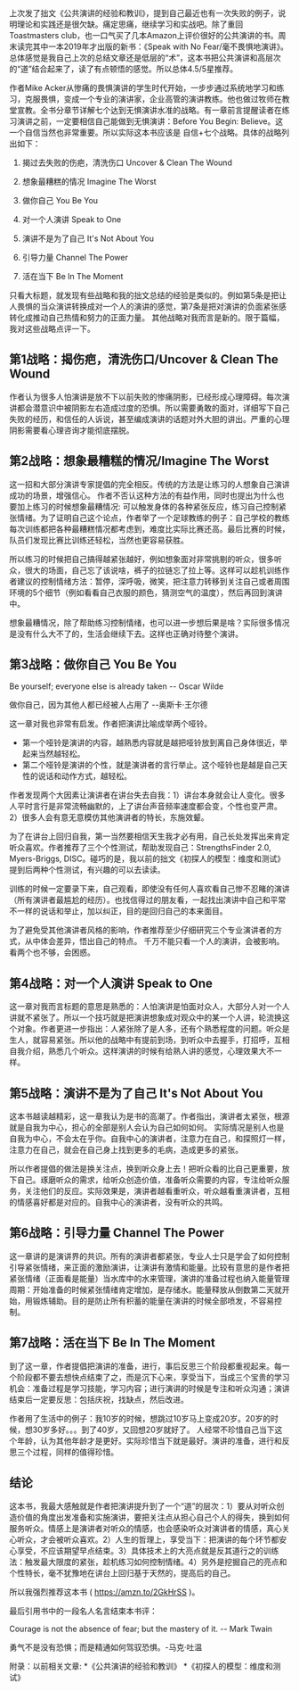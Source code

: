
​上次发了拙文《公共演讲的经验和教训》，提到自己最近也有一次失败的例子，说明理论和实践还是很欠缺。痛定思痛，继续学习和实战吧。除了重回 Toastmasters club，也一口气买了几本Amazon上评价很好的公共演讲的书。周末读完其中一本2019年才出版的新书：《Speak with No Fear/毫不畏惧地演讲》。总体感觉是我自己上次的总结文章还是低层的“术”，这本书把公共演讲和高层次的“道”结合起来了，读了有点顿悟的感觉。所以总体4.5/5星推荐。 

作者Mike Acker从惨痛的畏惧演讲的学生时代开始，一步步通过系统地学习和练习，克服畏惧，变成一个专业的演讲家，企业高管的演讲教练。他也做过牧师在教堂宣教。全书分章节详解七个达到无惧演讲水准的战略。有一章前言提醒读者在练习演讲之前，一定要相信自己能做到无惧演讲：Before You Begin: Believe。这一个自信当然也非常重要。所以实际这本书应该是 自信+七个战略。具体的战略列出如下：

1. 揭过去失败的伤疤，清洗伤口 Uncover & Clean The Wound

2. 想象最糟糕的情况 Imagine The Worst

3. 做你自己 You Be You

4. 对一个人演讲 Speak to One

5. 演讲不是为了自己 It's Not About You

6. 引导力量 Channel The Power

7. 活在当下 Be In The Moment

只看大标题，就发现有些战略和我的拙文总结的经验是类似的。例如第5条是把让人畏惧的当众演讲转换成对一个人的演讲的感觉，第7条是把对演讲的负面紧张感转化成推动自己热情和努力的正面力量。 其他战略对我而言是新的。限于篇幅，我对这些战略点评一下。

## 第1战略：揭伤疤，清洗伤口/Uncover & Clean The Wound

作者认为很多人怕演讲是放不下以前失败的惨痛阴影，已经形成心理障碍。每次演讲都会潜意识中被阴影左右造成过度的恐惧。所以需要勇敢的面对，详细写下自己失败的经历，和信任的人诉说，甚至编成演讲的话题对外大胆的讲出。严重的心理阴影需要看心理咨询才能彻底摆脱。

## 第2战略：想象最糟糕的情况/Imagine The Worst

这一招和大部分演讲专家提倡的完全相反。传统的方法是让练习的人想象自己演讲成功的场景，增强信心。 作者不否认这种方法的有益作用，同时也提出为什么也要加上练习的时候想象最糟情况: 可以触发身体的各种紧张反应，练习自己控制紧张情绪。为了证明自己这个论点，作者举了一个足球教练的例子：自己学校的教练每次训练都把各种最糟糕情况都考虑到，难度比实际比赛还高。最后比赛的时候，队员们发现比赛比训练还轻松，当然也更容易获胜。 

所以练习的时候把自己搞得越紧张越好，例如想象面对非常挑剔的听众，很多听众，很大的场面，自己忘了该说啥，裤子的拉链忘了拉上等。这样可以趁机训练作者建议的控制情绪方法：暂停，深呼吸，微笑，把注意力转移到关注自己或者周围环境的5个细节（例如看看自己衣服的颜色，猜测空气的温度），然后再回到演讲中。

想象最糟情况，除了帮助练习控制情绪，也可以进一步想后果是啥？实际很多情况是没有什么大不了的，生活会继续下去。这样也正确对待整个演讲。

## 第3战略：做你自己 You Be You

Be yourself; everyone else is already taken    -- Oscar Wilde

做你自己，因为其他人都已经被人占用了   --奥斯卡·王尔德 

这一章对我也非常有启发。作者把演讲比喻成举两个哑铃。
* 第一个哑铃是演讲的内容，越熟悉内容就是越把哑铃放到离自己身体很近，举起来当然越轻松。
* 第二个哑铃是演讲的个性，就是演讲者的言行举止。这个哑铃也是越是自己天性的说话和动作方式，越轻松。 

作者发现两个大因素让演讲者在讲台失去自我：1）讲台本身就会让人变化。很多人平时言行是非常流畅幽默的，上了讲台声音频率速度都会变，个性也变严肃。2）很多人会有意无意模仿其他演讲者的特长，东施效颦。

为了在讲台上回归自我，第一当然要相信天生我才必有用，自己长处发挥出来肯定听众喜欢。作者推荐了三个个性测试，帮助发现自己：StrengthsFinder 2.0, Myers-Briggs, DISC。碰巧的是，我以前的拙文《初探人的模型：维度和测试》提到后两种个性测试，有兴趣的可以去读读。

训练的时候一定要录下来，自己观看，即使没有任何人喜欢看自己惨不忍睹的演讲（所有演讲者最尴尬的经历）。也找信得过的朋友看，一起找出演讲中自己和平常不一样的说话和举止，加以纠正，目的是回归自己的本来面目。

为了避免受其他演讲者风格的影响，作者推荐至少仔细研究三个专业演讲者的方式，从中体会差异，悟出自己的特点。 千万不能只看一个人的演讲，会被影响。看两个也不够，会困惑。

## 第4战略：对一个人演讲 Speak to One

这一章对我而言标题的意思是熟悉的：人怕演讲是怕面对众人，大部分人对一个人讲就不紧张了。所以一个技巧就是把演讲想象成对观众中的某一个人讲，轮流换这个对象。作者更进一步指出：人紧张除了是人多，还有个熟悉程度的问题。听众是生人，就容易紧张。所以他的战略中有提前到场，到听众中去握手，打招呼，互相自我介绍，熟悉几个听众。这样演讲的时候有给熟人讲的感觉，心理效果大不一样。

## 第5战略：演讲不是为了自己 It's Not About You

这本书越读越精彩，这一章我认为是书的高潮了。作者指出，演讲者太紧张，根源就是自我为中心，担心的全部是别人会认为自己如何如何。 实际情况是别人也是自我为中心，不会太在乎你。自我中心的演讲者，注意力在自己，和探照灯一样，注意力在自己，就会在自己身上找到更多的毛病，造成更多的紧张。

所以作者提倡的做法是换关注点，换到听众身上去！把听众看的比自己更重要，放下自己。琢磨听众的需求，给听众创造价值，准备听众需要的内容，专注给听众服务，关注他们的反应。实际效果是，演讲者越看重听众，听众越看重演讲者，互相的情感喜好都是对应的。自我中心的演讲者，没有听众的共鸣。

## 第6战略：引导力量 Channel The Power

这一章讲的是演讲界的共识。所有的演讲者都紧张，专业人士只是学会了如何控制引导紧张情绪，来正面的激励演讲，让演讲有激情和能量。比较有意思的是作者把紧张情绪（正面看是能量）当水库中的水来管理，演讲的准备过程也纳入能量管理周期：开始准备的时候紧张情绪肯定增加，是存储水。能量释放从倒数第二天就开始，用锻炼辅助。目的是防止所有积蓄的能量在演讲的时候全部喷发，不容易控制。

## 第7战略：活在当下 Be In The Moment

到了这一章，作者提倡把演讲的准备，进行，事后反思三个阶段都重视起来。每一个阶段都不要去想快点结束了之，而是沉下心来，享受当下，当成三个宝贵的学习机会：准备过程是学习技能，学习内容；进行演讲的时候是专注和听众沟通；演讲结束后一定要反思：包括庆祝，找缺点，然后改进。

作者用了生活中的例子：我10岁的时候，想跳过10岁马上变成20岁。20岁的时候，想30岁多好。。。到了40岁，又回想20岁就好了。 人经常不珍惜自己当下这个年龄，认为其他年龄才是更好。实际珍惜当下就是最好。演讲的准备，进行和反思三个过程，同样的值得珍惜。 

## 结论

这本书，我最大感触就是作者把演讲提升到了一个“道”的层次：1）要从对听众创造价值的角度出发准备和实施演讲，要把关注点从担心自己个人的得失，换到如何服务听众。情感上是演讲者对听众的情感，也会感染听众对演讲者的情感，真心关心听众，才会被听众喜欢。2）人生的哲理上，享受当下：把演讲的每个环节都安心享受，不应该期望早点结束。3）具体技术上的大亮点就是反其道行之的训练法：触发最大限度的紧张，趁机练习如何控制情绪。4）另外是挖掘自己的亮点和个性特长，毫不犹豫地在讲台上回归基于天然的，提高后的自己。

所以我强烈推荐这本书 ( https://amzn.to/2GkHrSS )。

最后引用书中的一段名人名言结束本书评：

Courage is not the absence of fear; but the mastery of it.  -- Mark Twain

勇气不是没有恐惧；而是精通如何驾驭恐惧。-马克·吐温


附录：以前相关文章:
 *《公共演讲的经验和教训》
 *《初探人的模型：维度和测试》

